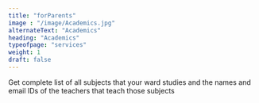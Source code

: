 ```yaml
---
title: "forParents"
image : "/image/Academics.jpg"
alternateText: "Academics"
heading: "Academics"
typeofpage: "services"
weight: 1
draft: false
---
```


<p>Get complete list of all subjects that your ward studies and the names and email IDs of the teachers that teach those subjects</p>
